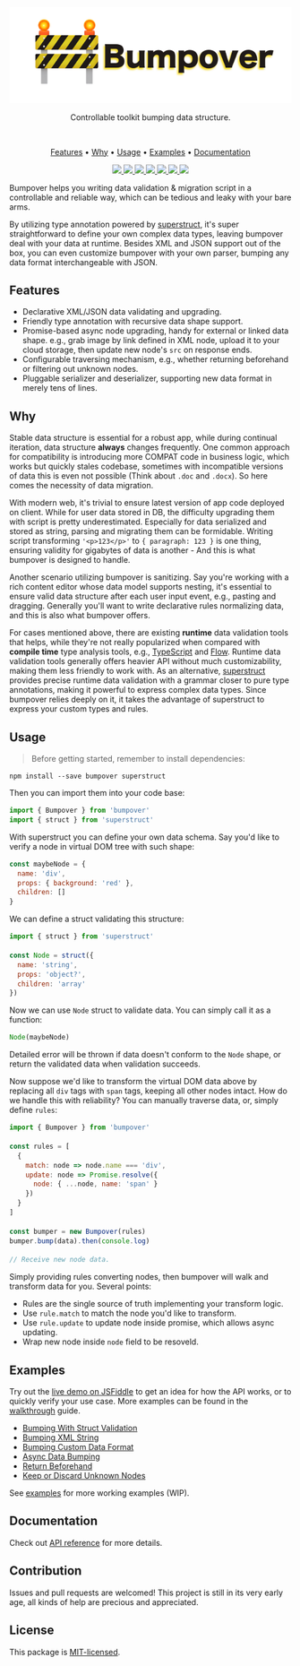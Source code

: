 <p align="center">
  <a href="#"><img src="./docs/images/banner.png" /></a>
</p>

<p align="center">
  Controllable toolkit bumping data structure.
</p>

<br/>

<p align="center">
  <a href="#features">Features</a> •
  <a href="#why">Why</a> •
  <a href="#usage">Usage</a> •
  <a href="#examples">Examples</a> •
  <a href="#documentation">Documentation</a>
</p>

<p align="center">
  <a href="https://travis-ci.org/doodlewind/bumpover">
    <img src="https://travis-ci.org/doodlewind/bumpover.svg?branch=master">
  </a>
  <a href="https://coveralls.io/github/doodlewind/bumpover?branch=master">
    <img src="https://img.shields.io/coveralls/doodlewind/bumpover/master.svg?style=flat">
  </a>
  <a href="https://unpkg.com/bumpover/lib/bumpover.min.js">
    <img src="http://img.badgesize.io/https://unpkg.com/bumpover/lib/bumpover.min.js?compression=gzip&amp;label=size&amp;maxAge=300">
  </a>
  <a href="https://standardjs.com">
    <img src="https://img.shields.io/badge/code_style-standard-brightgreen.svg">
  </a>
  <a href="./package.json">
    <img src="https://img.shields.io/npm/v/bumpover.svg?maxAge=300&label=version&colorB=007ec6&maxAge=300">
  </a>
  <a href="./LICENSE">
    <img src="https://img.shields.io/npm/l/bumpover.svg?maxAge=300">
  </a>
  <a href="https://juejin.im/post/5a4eaf63f265da3e2744f649">
    <img src="https://badge.juejin.im/entry/5a4ecbf56fb9a01c9405a44d/likes.svg?style=flat">
  </a>
</p>

Bumpover helps you writing data validation & migration script in a controllable and reliable way, which can be tedious and leaky with your bare arms.

By utilizing type annotation powered by [superstruct](https://github.com/ianstormtaylor/superstruct), it's super straightforward to define your own complex data types, leaving bumpover deal with your data at runtime. Besides XML and JSON support out of the box, you can even customize bumpover with your own parser, bumping any data format interchangeable with JSON.


## Features

* Declarative XML/JSON data validating and upgrading.
* Friendly type annotation with recursive data shape support.
* Promise-based async node upgrading, handy for external or linked data shape. e.g., grab image by link defined in XML node, upload it to your cloud storage, then update new node's `src` on response ends.
* Configurable traversing mechanism, e.g., whether returning beforehand or filtering out unknown nodes.
* Pluggable serializer and deserializer, supporting new data format in merely tens of lines.


## Why

Stable data structure is essential for a robust app, while during continual iteration, data structure **always** changes frequently. One common approach for compatibility is introducing more COMPAT code in business logic, which works but quickly stales codebase, sometimes with incompatible versions of data this is even not possible (Think about `.doc` and `.docx`). So here comes the necessity of data migration.

With modern web, it's trivial to ensure latest version of app code deployed on client. While for user data stored in DB, the difficulty upgrading them with script is pretty underestimated. Especially for data serialized and stored as string, parsing and migrating them can be formidable. Writing script transforming `'<p>123</p>'` to `{ paragraph: 123 }` is one thing, ensuring validity for gigabytes of data is another - And this is what bumpover is designed to handle.

Another scenario utilizing bumpover is sanitizing. Say you're working with a rich content editor whose data model supports nesting, it's essential to ensure valid data structure after each user input event, e.g., pasting and dragging. Generally you'll want to write declarative rules normalizing data, and this is also what bumpover offers.

For cases mentioned above, there are existing **runtime** data validation tools that helps, while they're not really popularized when compared with **compile time** type analysis tools, e.g., [TypeScript](https://www.typescriptlang.org/docs/handbook/basic-types.html) and [Flow](https://flow.org/en/docs/types/). Runtime data validation tools generally offers heavier API without much customizability, making them less friendly to work with. As an alternative, [superstruct](https://github.com/ianstormtaylor/superstruct) provides precise runtime data validation with a grammar closer to pure type annotations, making it powerful to express complex data types. Since bumpover relies deeply on it, it takes the advantage of superstruct to express your custom types and rules.


## Usage

> Before getting started, remember to install dependencies:

```
npm install --save bumpover superstruct
```

Then you can import them into your code base:

``` js
import { Bumpover } from 'bumpover'
import { struct } from 'superstruct'
```

With superstruct you can define your own data schema. Say you'd like to verify a node in virtual DOM tree with such shape:

``` js
const maybeNode = {
  name: 'div',
  props: { background: 'red' },
  children: []
}
```

We can define a struct validating this structure:

``` js
import { struct } from 'superstruct'

const Node = struct({
  name: 'string',
  props: 'object?',
  children: 'array'
})
```

Now we can use `Node` struct to validate data. You can simply call it as a function:

``` js
Node(maybeNode)
```

Detailed error will be thrown if data doesn't conform to the `Node` shape, or return the validated data when validation succeeds.

Now suppose we'd like to transform the virtual DOM data above by replacing all `div` tags with `span` tags, keeping all other nodes intact. How do we handle this with reliability? You can manually traverse data, or, simply define `rules`:

``` js
import { Bumpover } from 'bumpover'

const rules = [
  {
    match: node => node.name === 'div',
    update: node => Promise.resolve({
      node: { ...node, name: 'span' }
    })
  }
]

const bumper = new Bumpover(rules)
bumper.bump(data).then(console.log)

// Receive new node data.
```

Simply providing rules converting nodes, then bumpover will walk and transform data for you. Several points:

* Rules are the single source of truth implementing your transform logic.
* Use `rule.match` to match the node you'd like to transform.
* Use `rule.update` to update node inside promise, which allows async updating.
* Wrap new node inside `node` field to be resoveld.


## Examples

Try out the [live demo on JSFiddle](https://jsfiddle.net/oqpar65u/2/) to get an idea for how the API works, or to quickly verify your use case. More examples can be found in the [walkthrough](./docs/walkthrough.md) guide.

- [Bumping With Struct Validation](./docs/walkthrough.md#bumping-with-struct-validation)
- [Bumping XML String](./docs/walkthrough.md#bumping-xml-string)
- [Bumping Custom Data Format](./docs/walkthrough.md#bumping-custom-data-format)
- [Async Data Bumping](./docs/walkthrough.md#async-data-bumping)
- [Return Beforehand](./docs/walkthrough.md#return-beforehand)
- [Keep or Discard Unknown Nodes](./docs/walkthrough.md#keep-or-discard-unknown-nodes)


See [examples](./examples) for more working examples (WIP).


## Documentation

Check out [API reference](./docs/reference.md) for more details.


## Contribution

Issues and pull requests are welcomed! This project is still in its very early age, all kinds of help are precious and appreciated.


## License

This package is [MIT-licensed](./LICENSE).
